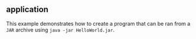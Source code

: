 application
-----------

This example demonstrates how to create a program that can be ran from a `JAR` archive using `java -jar HelloWorld.jar`.
